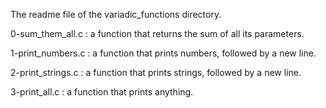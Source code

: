 The readme file of the variadic_functions directory.

0-sum_them_all.c : a function that returns the sum of all its parameters.

1-print_numbers.c : a function that prints numbers, followed by a new line.

2-print_strings.c : a function that prints strings, followed by a new line.

3-print_all.c : a function that prints anything.
